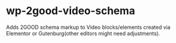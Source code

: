 # wp-2good-video-schema
Adds 2GOOD schema markup to Video blocks/elements created via Elementor or Gutenburg(other editors might need adjustments).

